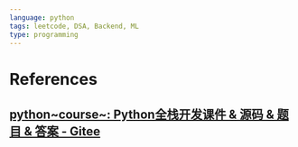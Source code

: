 ```yaml
---
language: python
tags: leetcode, DSA, Backend, ML
type: programming
---
```


# References

## [python~course~: Python全栈开发课件 & 源码 & 题目 & 答案 - Gitee](https://gitee.com/wupeiqi/python_course/tree/master)
